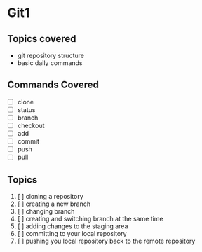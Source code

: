 # Git1

## Topics covered

- git repository structure
- basic daily commands

## Commands Covered

- [ ] clone
- [ ] status
- [ ] branch
- [ ] checkout
- [ ] add
- [ ] commit
- [ ] push
- [ ] pull

## Topics

1. [ ] cloning a repository
2. [ ] creating a new branch
3. [ ] changing branch
4. [ ] creating and switching branch at the same time
5. [ ] adding changes to the staging area
6. [ ] committing to your local repository 
7. [ ] pushing you local repository back to the remote repository 